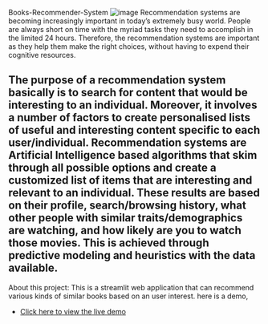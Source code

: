 Books-Recommender-System
![image](https://github.com/user-attachments/assets/2c165904-9697-4e97-b823-ad348f91466b)
Recommendation systems are becoming increasingly important in today’s extremely busy world. People are always short on time with the myriad tasks they need to accomplish in the limited 24 hours. Therefore, the recommendation systems are important as they help them make the right choices, without having to expend their cognitive resources.

The purpose of a recommendation system basically is to search for content that would be interesting to an individual. Moreover, it involves a number of factors to create personalised lists of useful and interesting content specific to each user/individual. Recommendation systems are Artificial Intelligence based algorithms that skim through all possible options and create a customized list of items that are interesting and relevant to an individual. These results are based on their profile, search/browsing history, what other people with similar traits/demographics are watching, and how likely are you to watch those movies. This is achieved through predictive modeling and heuristics with the data available.
---
About this project:
This is a streamlit web application that can recommend various kinds of similar books based on an user interest. here is a demo,

* [Click here to view the live demo](http://localhost:8501/)


